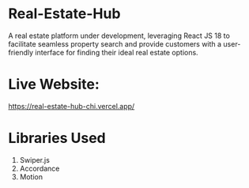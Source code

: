 # Real-Estate-Hub
A real estate platform under development, leveraging React JS 18 to facilitate seamless property search and provide customers with a user-friendly interface for finding their ideal real estate options.

# Live Website:
https://real-estate-hub-chi.vercel.app/

# Libraries Used
1. Swiper.js
2. Accordance
3. Motion
